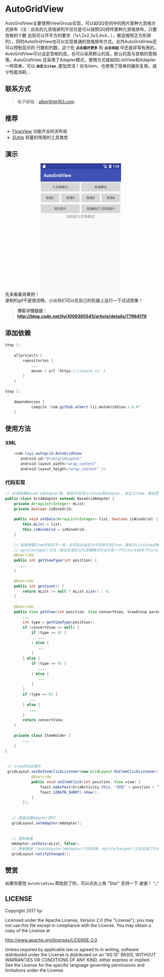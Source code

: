 # AutoGridView
AutoGridView主要使用ViewGroup实现，可以如QQ空间中的照片那种九宫格方式排布（注：此处的九宫格排列不仅仅是可以按照QQ控件那种九宫格排布，只要宫格的个数
达到可以开平方的要求（1x1,2x2,3x3,4x4...），都会按照正方形排列），同时AutoGridView也可以实现普通的宫格排布方式。此外AutoGridView还可以控制显示的
行数和列数，这个在 **`点击展开更多`** 和 **`点击收起`** 中还是非常有用的。AutoGridView可以设定宫格的高，也可以采用默认的高，默认的高与宫格的宽相等。AutoGridView
还采用了Adapter模式，使用方式就如同ListView和Adapter一样简单，可以 **`自定义item`** ,更加灵活！对与item，也使用了简单的缓存复用，减少性能消耗...
 
## 联系方式
> 电子邮箱：albertlii@163.com
  
## 推荐 
- [FlowView](https://github.com/albert-lii/FlowView) 功能齐全的流布局
- [SUtils](https://github.com/albert-lii/SUtils) 轻量的常用的工具类库

## 演示
先来看看效果把！ 
![演示](https://github.com/albert-lii/AutoGridView/blob/master/screenshot/auto_gridview.gif)  
录制的gif不是很流畅，小伙伴们可以在自己的机器上运行一下试试效果！  
> **博客详情链接：http://blog.csdn.net/liyi1009365545/article/details/77964179**

## 添加依赖
```Java
Step 1:

    allprojects {
        repositories {
            ...
            maven { url 'https://jitpack.io' }
        }
    }

Step 2:

    dependencies {
            compile 'com.github.albert-lii:AutoGridView:1.0.0'
    }
```

## 使用方法
### XML
```Java
    <com.liyi.autogrid.AutoGridView
       android:id="@+id/gridLayout"
       android:layout_width="wrap_content"
       android:layout_height="wrap_content" />
```
### 代码实现
```Java
// 必须继承BaseGridAdapter类，使用方法同ListView和Adapter，自定义item，更加灵活！
public class GridAdapter extends BaseGridAdapter {
    private ArrayList<Integer> mList;
    private boolean isNineGrid;

    public void setData(ArrayList<Integer> list, boolean isNineGrid) {
        this.mList = list;
        this.isNineGrid = isNineGrid;
    }
    
    // 如果想要Item的样式不一样，必须在此处区分不同样式的Item，类似于ListView的BaseAdpater的     
    // getViewType()方法（我此处是区分九宫格模式时当只有一个Picture和多个Picture时的样式）
    @Override
    public int getViewType(int position) {
       ...
    }

    @Override
    public int getCount() {
        return mList != null ? mList.size() : 0;
    }

    @Override
    public View getView(int position, View convertView, ViewGroup parent) {
        ...
        int type = getViewType(position);
        if (convertView == null) {
            if (type == 0) {
               ...
            } else {
               ...
            }
        } else {
            if (type == 0) {
               ...
            } else {
               ...
            }
        }
        if (type == 0) {
           ...
        } else {
           ...
        }
        return convertView;
    }

    private class ItemHolder {
        ...
    }
}


 // item的点击事件
 gridLayout.setOnItemClickListener(new GridLayout.OnItemClickListener() {
            @Override
            public void onItemClick(int position, View view) {
                Toast.makeText(GridActivity.this, "我是" + position + "号", 
                Toast.LENGTH_SHORT).show();
            }
        });


   // 直接设置Adapter即可
   gridLayout.setAdapter(mAdapter);
   
   
   // 更新数据
   mAdapter.setData(mList, false);
   // 更新数据（与setAdapter(mAdapter)不同的是，notifyChanged()方法实现了Item的简单复用）
   gridLayout.notifyChanged();
```

## 赞赏
如果你感觉 `AutoGridView` 帮助到了你，可以点右上角 "Star" 支持一下 谢谢！ ^_^

## LICENSE
Copyright 2017 liyi

Licensed under the Apache License, Version 2.0 (the "License");
you may not use this file except in compliance with the License.
You may obtain a copy of the License at

   http://www.apache.org/licenses/LICENSE-2.0

Unless required by applicable law or agreed to in writing, software
distributed under the License is distributed on an "AS IS" BASIS,
WITHOUT WARRANTIES OR CONDITIONS OF ANY KIND, either express or implied.
See the License for the specific language governing permissions and
limitations under the License.
